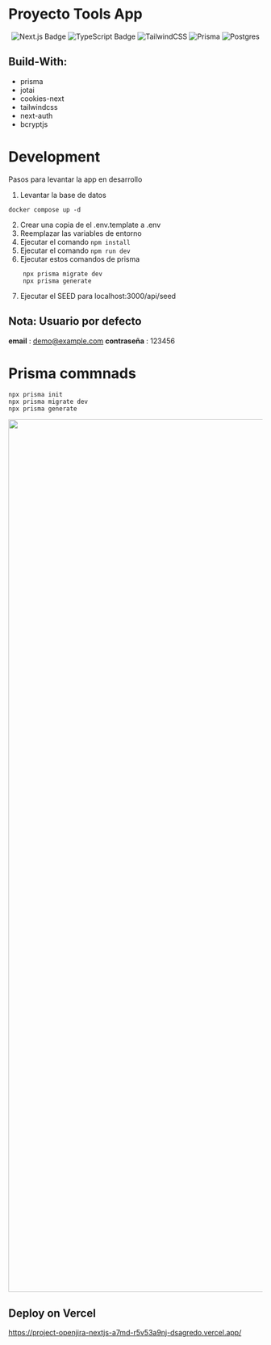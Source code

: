 # Proyecto Tools App

<div align="center">
 
![Next.js Badge](https://img.shields.io/badge/Next.js-000?logo=nextdotjs&logoColor=fff&style=for-the-badge)
![TypeScript Badge](https://img.shields.io/badge/TypeScript-3178C6?logo=typescript&logoColor=fff&style=for-the-badge)
![TailwindCSS](https://img.shields.io/badge/tailwindcss-%2338B2AC.svg?style=for-the-badge&logo=tailwind-css&logoColor=white)
![Prisma](https://img.shields.io/badge/Prisma-3982CE?style=for-the-badge&logo=Prisma&logoColor=white)
![Postgres](https://img.shields.io/badge/postgres-%23316192.svg?style=for-the-badge&logo=postgresql&logoColor=white)

</div>

## Build-With:

-   prisma
-   jotai
-   cookies-next
-   tailwindcss
-   next-auth
-   bcryptjs

# Development

Pasos para levantar la app en desarrollo

1. Levantar la base de datos

```
docker compose up -d
```

2. Crear una copia de el .env.template a .env
3. Reemplazar las variables de entorno
4. Ejecutar el comando `npm install`
5. Ejecutar el comando `npm run dev`
6. Ejecutar estos comandos de prisma

```
    npx prisma migrate dev
    npx prisma generate
```

7. Ejecutar el SEED para localhost:3000/api/seed

## Nota: Usuario por defecto

**email** : demo@example.com
**contraseña** : 123456

# Prisma commnads

```
npx prisma init
npx prisma migrate dev
npx prisma generate
```

<p align="center">
<img width="1728" alt="Captura de pantalla 2023-04-08 a la(s) 22 49 39" src="https://github.com/dsagredo/project-pokemon-nextjs/assets/24228373/49ee4506-6742-4f7d-a83a-9b4411e5f975">
</p>

## Deploy on Vercel

https://project-openjira-nextjs-a7md-r5v53a9nj-dsagredo.vercel.app/
